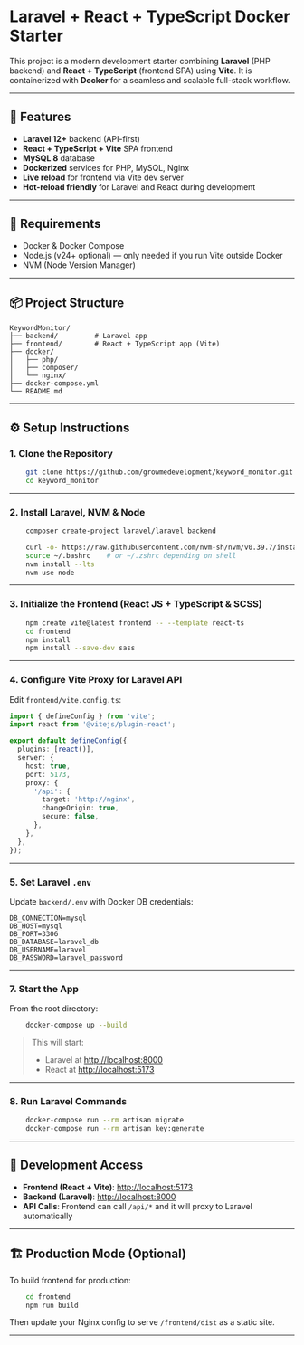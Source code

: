 
# Laravel + React + TypeScript Docker Starter

This project is a modern development starter combining **Laravel** (PHP backend) and **React + TypeScript** (frontend SPA) using **Vite**. It is containerized with **Docker** for a seamless and scalable full-stack workflow.

---

## 🚀 Features

- **Laravel 12+** backend (API-first)
- **React + TypeScript + Vite** SPA frontend
- **MySQL 8** database
- **Dockerized** services for PHP, MySQL, Nginx
- **Live reload** for frontend via Vite dev server
- **Hot-reload friendly** for Laravel and React during development

---

## 🧰 Requirements

- Docker & Docker Compose
- Node.js (v24+ optional) — only needed if you run Vite outside Docker
- NVM (Node Version Manager)

---

## 📦 Project Structure

```
KeywordMonitor/
├── backend/         # Laravel app
├── frontend/        # React + TypeScript app (Vite)
├── docker/
│   ├── php/
│   ├── composer/
│   └── nginx/
├── docker-compose.yml
└── README.md
```

---

## ⚙️ Setup Instructions

### 1. Clone the Repository

```bash
    git clone https://github.com/growmedevelopment/keyword_monitor.git
    cd keyword_monitor
```

---

### 2. Install Laravel, NVM & Node 

```bash
    composer create-project laravel/laravel backend
```


```bash
    curl -o- https://raw.githubusercontent.com/nvm-sh/nvm/v0.39.7/install.sh | bash
    source ~/.bashrc    # or ~/.zshrc depending on shell
    nvm install --lts
    nvm use node
```

---

### 3. Initialize the Frontend (React JS + TypeScript & SCSS)

```bash
    npm create vite@latest frontend -- --template react-ts
    cd frontend
    npm install
    npm install --save-dev sass
```
---

### 4. Configure Vite Proxy for Laravel API

Edit `frontend/vite.config.ts`:

```ts
import { defineConfig } from 'vite';
import react from '@vitejs/plugin-react';

export default defineConfig({
  plugins: [react()],
  server: {
    host: true,
    port: 5173,
    proxy: {
      '/api': {
        target: 'http://nginx',
        changeOrigin: true,
        secure: false,
      },
    },
  },
});
```



---

### 5. Set Laravel `.env`

Update `backend/.env` with Docker DB credentials:

```env
DB_CONNECTION=mysql
DB_HOST=mysql
DB_PORT=3306
DB_DATABASE=laravel_db
DB_USERNAME=laravel
DB_PASSWORD=laravel_password
```

---


### 7. Start the App

From the root directory:

```bash
    docker-compose up --build
```

> This will start:
> - Laravel at [http://localhost:8000](http://localhost:8000)
> - React at [http://localhost:5173](http://localhost:5173)

---

### 8. Run Laravel Commands

```bash
    docker-compose run --rm artisan migrate
    docker-compose run --rm artisan key:generate
```

---

## 🧪 Development Access

- **Frontend (React + Vite)**: [http://localhost:5173](http://localhost:5173)
- **Backend (Laravel)**: [http://localhost:8000](http://localhost:8000)
- **API Calls**: Frontend can call `/api/*` and it will proxy to Laravel automatically

---

## 🏗 Production Mode (Optional)

To build frontend for production:

```bash
    cd frontend
    npm run build
```

Then update your Nginx config to serve `/frontend/dist` as a static site.

---
